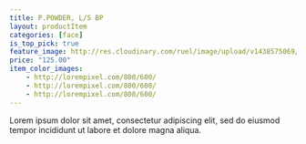 ```yaml
---
title: P.POWDER, L/S BP
layout: productItem
categories: [face]
is_top_pick: true
feature_image: http://res.cloudinary.com/ruel/image/upload/v1438575069/fashion21/picture-18.jpg
price: "125.00"
item_color_images:
    - http://lorempixel.com/800/600/
    - http://lorempixel.com/800/600/
    - http://lorempixel.com/800/600/
---
```


Lorem ipsum dolor sit amet, consectetur adipiscing elit, sed do eiusmod tempor incididunt ut labore et dolore magna aliqua.
